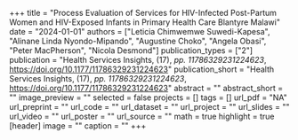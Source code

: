+++
title = "Process Evaluation of Services for HIV-Infected Post-Partum Women and HIV-Exposed Infants in Primary Health Care Blantyre Malawi"
date = "2024-01-01"
authors = ["Leticia Chimwemwe Suwedi-Kapesa", "Alinane Linda Nyondo-Mipando", "Augustine Choko", "Angela Obasi", "Peter MacPherson", "Nicola Desmond"]
publication_types = ["2"]
publication = "Health Services Insights, (17), _pp. 11786329231224623_, https://doi.org/10.1177/11786329231224623"
publication_short = "Health Services Insights, (17), _pp. 11786329231224623_, https://doi.org/10.1177/11786329231224623"
abstract = ""
abstract_short = ""
image_preview = ""
selected = false
projects = []
tags = []
url_pdf = "NA"
url_preprint = ""
url_code = ""
url_dataset = ""
url_project = ""
url_slides = ""
url_video = ""
url_poster = ""
url_source = ""
math = true
highlight = true
[header]
image = ""
caption = ""
+++
